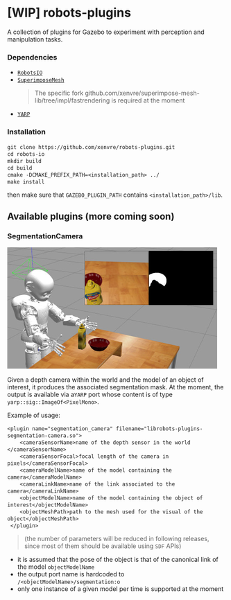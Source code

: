 # [WIP] robots-plugins

A collection of plugins for Gazebo to experiment with perception and manipulation tasks.

### Dependencies

- [`RobotsIO`](https://github.com/xEnVrE/robots-io)
- [`SuperimposeMesh`](https://github.com/xEnVrE/superimpose-mesh-lib/commits/impl/fastrendering)
  > The specific fork github.com/xenvre/superimpose-mesh-lib/tree/impl/fastrendering is required at the moment
- [`YARP`](https://github.com/robotology/yarp)

### Installation

```
git clone https://github.com/xenvre/robots-plugins.git
cd robots-io
mkdir build
cd build
cmake -DCMAKE_PREFIX_PATH=<installation_path> ../
make install
```

then make sure that `GAZEBO_PLUGIN_PATH` contains `<installation_path>/lib`.

## Available plugins (more coming soon)

### SegmentationCamera

[![Link to video](https://github.com/xEnVrE/robots-plugins/blob/master/assets/gazebo_segmentation_thumb.jpg)](https://youtu.be/7gDSyAUS8Nw)


Given a depth camera within the world and the model of an object of interest, it produces the associated segmentation mask. At the moment, the output is available via a`YARP` port whose content is of type `yarp::sig::ImageOf<PixelMono>`.

Example of usage:

```
<plugin name="segmentation_camera" filename="librobots-plugins-segmentation-camera.so">                                                                                                   
    <cameraSensorName>name of the depth sensor in the world </cameraSensorName>                                                                                                                                  
    <cameraSensorFocal>focal length of the camera in pixels</cameraSensorFocal>                                                                                                                               
    <cameraModelName>name of the model containing the camera</cameraModelName>                                                                                                                                             
    <cameraLinkName>name of the link associated to the camera</cameraLinkName>                                                                                                                                            
    <objectModelName>name of the model containing the object of interest</objectModelName>                                                                                                                                   
    <objectMeshPath>path to the mesh used for the visual of the object</objectMeshPath>                                           
 </plugin>
```
> (the number of parameters will be reduced in following releases, since most of them should be available using `SDF` APIs)


- it is assumed that the pose of the object is that of the canonical link of the model `objectModelName`
- the output port name is hardcoded to `/<objectModelName>/segmentation:o`
- only one instance of a given model per time is supported at  the moment
